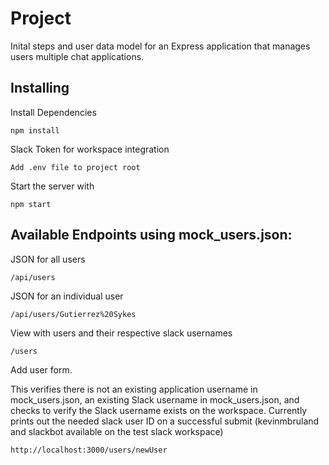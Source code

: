 # Project

Inital steps and user data model for an Express application that manages users multiple chat applications.

## Installing

Install Dependencies
```
npm install
```
Slack Token for workspace integration
```
Add .env file to project root
```
Start the server with
```
npm start
```

## Available Endpoints using mock_users.json:

JSON for all users
```
/api/users
```
JSON for an individual user
```
/api/users/Gutierrez%20Sykes
```
View with users and their respective slack usernames
```
/users
```
Add user form. 

This verifies there is not an existing application username in mock_users.json, an existing Slack username in mock_users.json, and checks to verify the Slack username exists on the workspace. Currently prints out the needed slack user ID on a successful submit (kevinmbruland and slackbot available on the test slack workspace)
```
http://localhost:3000/users/newUser
```
